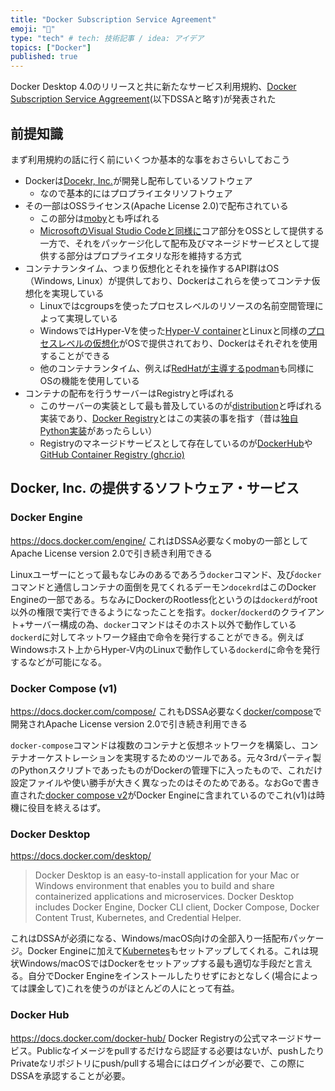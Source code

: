 ```yaml
---
title: "Docker Subscription Service Agreement"
emoji: "🐳"
type: "tech" # tech: 技術記事 / idea: アイデア
topics: ["Docker"]
published: true
---
```


Docker Desktop 4.0のリリースと共に新たなサービス利用規約、[Docker Subscription Service Aggreement](https://www.docker.com/legal/docker-subscription-service-agreement)(以下DSSAと略す)が発表された

## 前提知識
まず利用規約の話に行く前にいくつか基本的な事をおさらいしておこう

- Dockerは[Docekr, Inc.](https://www.docker.com/company)が開発し配布しているソフトウェア
  - なので基本的にはプロプライエタリソフトウェア
- その一部はOSSライセンス(Apache License 2.0)で配布されている
  - この部分は[moby](https://github.com/moby/moby)とも呼ばれる
  - [MicrosoftのVisual Studio Codeと同様に](https://github.com/microsoft/vscode/wiki/Differences-between-the-repository-and-Visual-Studio-Code)コア部分をOSSとして提供する一方で、それをパッケージ化して配布及びマネージドサービスとして提供する部分はプロプライエタリな形を維持する方式
- コンテナランタイム、つまり仮想化とそれを操作するAPI群はOS（Windows, Linux）が提供しており、Dockerはこれらを使ってコンテナ仮想化を実現している
  - Linuxではcgroupsを使ったプロセスレベルのリソースの名前空間管理によって実現している
  - WindowsではHyper-Vを使った[Hyper-V container](https://docs.microsoft.com/ja-jp/virtualization/windowscontainers/manage-containers/hyperv-container)とLinuxと同様の[プロセスレベルの仮想化](https://docs.microsoft.com/ja-jp/virtualization/windowscontainers/about/)がOSで提供されており、Dockerはそれぞれを使用することができる
  - 他のコンテナランタイム、例えば[RedHatが主導するpodman](https://access.redhat.com/documentation/ja-jp/red_hat_enterprise_linux/8/html-single/building_running_and_managing_containers/index)も同様にOSの機能を使用している
- コンテナの配布を行うサーバーはRegistryと呼ばれる
  - このサーバーの実装として最も普及しているのが[distribution](https://github.com/distribution/distribution)と呼ばれる実装であり、[Docker Registry](https://docs.docker.com/registry/)とはこの実装の事を指す（昔は[独自Python実装](https://github.com/docker-archive/docker-registry)があったらしい）
  - Registryのマネージドサービスとして存在しているのが[DockerHub](https://hub.docker.com/)や[GitHub Container Registry (ghcr.io)](https://docs.github.com/ja/packages/working-with-a-github-packages-registry/working-with-the-container-registry)

## Docker, Inc. の提供するソフトウェア・サービス

### Docker Engine
https://docs.docker.com/engine/
これはDSSA必要なくmobyの一部としてApache License version 2.0で引き続き利用できる

Linuxユーザーにとって最もなじみのあるであろう`docker`コマンド、及び`docker`コマンドと通信しコンテナの面倒を見てくれるデーモン`docekrd`はこのDocker Engineの一部である。ちなみにDockerのRootless化というのは`dockerd`がroot以外の権限で実行できるようになったことを指す。`docker`/`dockerd`のクライアント+サーバー構成の為、`docker`コマンドはそのホスト以外で動作している`dockerd`に対してネットワーク経由で命令を発行することができる。例えばWindowsホスト上からHyper-V内のLinuxで動作している`dockerd`に命令を発行するなどが可能になる。

### Docker Compose (v1)
https://docs.docker.com/compose/
これもDSSA必要なく[docker/compose](https://github.com/docker/compose)で開発されApache License version 2.0で引き続き利用できる

`docker-compose`コマンドは複数のコンテナと仮想ネットワークを構築し、コンテナオーケストレーションを実現するためのツールである。元々3rdパーティ製のPythonスクリプトであったものがDockerの管理下に入ったもので、これだけ設定ファイルや使い勝手が大きく異なったのはそのためである。なおGoで書き直された[docker compose v2](https://docs.docker.com/compose/cli-command/)がDocker Engineに含まれているのでこれ(v1)は時機に役目を終えるはず。

### Docker Desktop
https://docs.docker.com/desktop/
> Docker Desktop is an easy-to-install application for your Mac or Windows environment that enables you to build and share containerized applications and microservices. Docker Desktop includes Docker Engine, Docker CLI client, Docker Compose, Docker Content Trust, Kubernetes, and Credential Helper.

これはDSSAが必須になる、Windows/macOS向けの全部入り一括配布パッケージ。Docker Engineに加えて[Kubernetes](https://kubernetes.io/ja/docs/home/)もセットアップしてくれる。これは現状Windows/macOSではDockerをセットアップする最も適切な手段だと言える。自分でDocker Engineをインストールしたりせずにおとなしく(場合によっては課金して)これを使うのがほとんどの人にとって有益。

### Docker Hub
https://docs.docker.com/docker-hub/
Docker Registryの公式マネージドサービス。Publicなイメージをpullするだけなら認証する必要はないが、pushしたりPrivateなリポジトリにpush/pullする場合にはログインが必要で、この際にDSSAを承認することが必要。
